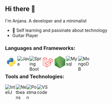## Hi there 👋

I'm Anjana. A developer and a minimalist
- 🌱 Self learning and passinate about technology
- Guitar Player


### Languages and Frameworks:
<img align="left" alt="Python" width="40px" src="https://raw.githubusercontent.com/github/explore/80688e429a7d4ef2fca1e82350fe8e3517d3494d/topics/python/python.png" />
<img align="left" alt="Java" width="40px" src="https://camo.githubusercontent.com/47380987ecfc7e15bb287529fe03a2c63273ad597edcc85352b02cbb942863e5/68747470733a2f2f696d672e69636f6e73382e636f6d2f636f6c6f722f34382f3030303030302f6a6176612d636f666665652d6375702d6c6f676f2d2d76312e706e67" />
<img align="left" alt="Spring Boot" width="40px" src="https://camo.githubusercontent.com/42cc6e5e5562ccc807bc281e14cc7fabe0a260db4f7bb016812082fe9a00659b/68747470733a2f2f696d672e69636f6e73382e636f6d2f636f6c6f722f34382f3030303030302f737072696e672d6c6f676f2e706e67" />
<img align="left" alt="Laravel" width="40px" src="https://raw.githubusercontent.com/github/explore/80688e429a7d4ef2fca1e82350fe8e3517d3494d/topics/laravel/laravel.png" />
<img align="left" alt="Node.js" width="40px" src="https://raw.githubusercontent.com/github/explore/80688e429a7d4ef2fca1e82350fe8e3517d3494d/topics/nodejs/nodejs.png" />
<img align="left" alt="Mysql" width="40px" src="https://camo.githubusercontent.com/9bbd13a20bb8651d8c54267857569bd9562da9a851ebae27a1eba70a1fc47535/68747470733a2f2f696d672e69636f6e73382e636f6d2f636f6c6f722f34382f3030303030302f6d7973716c2d6c6f676f2e706e67" />
<img align="left" alt="MongoDB" width="40px" src="https://cdn.icon-icons.com/icons2/2415/PNG/512/mongodb_plain_wordmark_logo_icon_146423.png" />
</br>
</br>

### Tools and Technologies:
<img align="left" alt="InteliJ" width="35px" src="https://camo.githubusercontent.com/61f5c9a2351e303c6523347655e93aebaf14254c4d8b67b288d0d58941c4fea7/68747470733a2f2f696d672e69636f6e73382e636f6d2f636f6c6f722f34382f3030303030302f696e74656c6c696a2d696465612e706e67" />
<img align="left" alt="Netbeans" width="35px" src="https://netbeans.apache.org/images/apache-netbeans.svg" />
<img align="left" alt="Postman" width="35px" src="https://symbols.getvecta.com/stencil_92/21_postman-icon.fddaf8a27f.svg" />
<img align="left" alt="VScode" width="35px" src="https://cdn.icon-icons.com/icons2/2107/PNG/512/file_type_vscode_icon_130084.png" />
